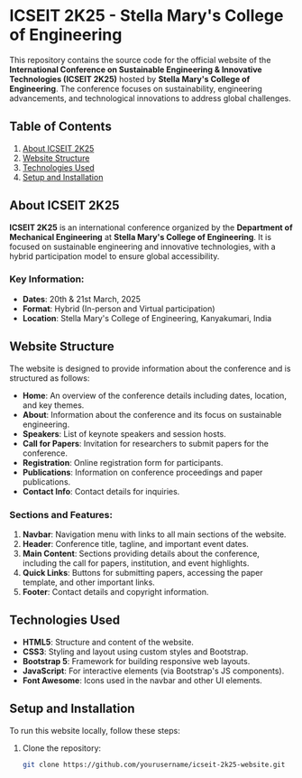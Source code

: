 # ICSEIT 2K25 - Stella Mary's College of Engineering

This repository contains the source code for the official website of the **International Conference on Sustainable Engineering & Innovative Technologies (ICSEIT 2K25)** hosted by **Stella Mary's College of Engineering**. The conference focuses on sustainability, engineering advancements, and technological innovations to address global challenges.

## Table of Contents

1. [About ICSEIT 2K25](#about-icseit-2k25)
2. [Website Structure](#website-structure)
3. [Technologies Used](#technologies-used)
4. [Setup and Installation](#setup-and-installation)

## About ICSEIT 2K25

**ICSEIT 2K25** is an international conference organized by the **Department of Mechanical Engineering** at **Stella Mary's College of Engineering**. It is focused on sustainable engineering and innovative technologies, with a hybrid participation model to ensure global accessibility.

### Key Information:
- **Dates**: 20th & 21st March, 2025
- **Format**: Hybrid (In-person and Virtual participation)
- **Location**: Stella Mary's College of Engineering, Kanyakumari, India

## Website Structure

The website is designed to provide information about the conference and is structured as follows:

- **Home**: An overview of the conference details including dates, location, and key themes.
- **About**: Information about the conference and its focus on sustainable engineering.
- **Speakers**: List of keynote speakers and session hosts.
- **Call for Papers**: Invitation for researchers to submit papers for the conference.
- **Registration**: Online registration form for participants.
- **Publications**: Information on conference proceedings and paper publications.
- **Contact Info**: Contact details for inquiries.

### Sections and Features:

1. **Navbar**: Navigation menu with links to all main sections of the website.
2. **Header**: Conference title, tagline, and important event dates.
3. **Main Content**: Sections providing details about the conference, including the call for papers, institution, and event highlights.
4. **Quick Links**: Buttons for submitting papers, accessing the paper template, and other important links.
5. **Footer**: Contact details and copyright information.

## Technologies Used

- **HTML5**: Structure and content of the website.
- **CSS3**: Styling and layout using custom styles and Bootstrap.
- **Bootstrap 5**: Framework for building responsive web layouts.
- **JavaScript**: For interactive elements (via Bootstrap's JS components).
- **Font Awesome**: Icons used in the navbar and other UI elements.

## Setup and Installation

To run this website locally, follow these steps:

1. Clone the repository:
   ```bash
   git clone https://github.com/yourusername/icseit-2k25-website.git
